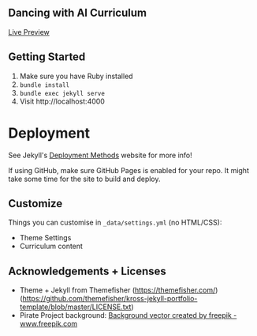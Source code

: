 ## Dancing with AI Curriculum 

[Live Preview](https://dancingwithai.media.mit.edu)

## Getting Started

1. Make sure you have Ruby installed
2. `bundle install`
3. `bundle exec jekyll serve`
4. Visit http://localhost:4000 

# Deployment

See Jekyll's [Deployment Methods](https://jekyllrb.com/docs/deployment-methods/) website for more info!

If using GitHub, make sure GitHub Pages is enabled for your repo. It might take some time for the site to build and deploy.

## Customize

Things you can customise in `_data/settings.yml` (no HTML/CSS):

- Theme Settings
- Curriculum content

## Acknowledgements + Licenses

- Theme + Jekyll from Themefisher (https://themefisher.com/) (https://github.com/themefisher/kross-jekyll-portfolio-template/blob/master/LICENSE.txt)
- Pirate Project background: <a href="https://www.freepik.com/free-photos-vectors/background">Background vector created by freepik - www.freepik.com</a>
